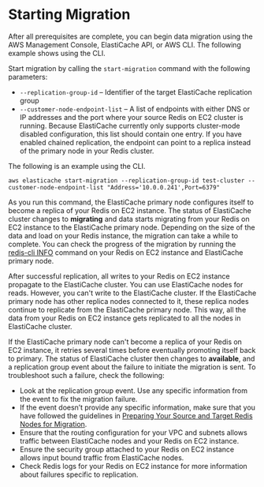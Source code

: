 # Starting Migration<a name="Migration-Initiate"></a>

After all prerequisites are complete, you can begin data migration using the AWS Management Console, ElastiCache API, or AWS CLI\. The following example shows using the CLI\.

Start migration by calling the `start-migration` command with the following parameters:
+ `--replication-group-id` – Identifier of the target ElastiCache replication group
+ `--customer-node-endpoint-list` – A list of endpoints with either DNS or IP addresses and the port where your source Redis on EC2 cluster is running\. Because ElastiCache currently only supports cluster\-mode disabled configuration, this list should contain one entry\. If you have enabled chained replication, the endpoint can point to a replica instead of the primary node in your Redis cluster\. 

The following is an example using the CLI\.

```
aws elasticache start-migration --replication-group-id test-cluster --customer-node-endpoint-list "Address='10.0.0.241',Port=6379"
```

As you run this command, the ElastiCache primary node configures itself to become a replica of your Redis on EC2 instance\. The status of ElastiCache cluster changes to **migrating** and data starts migrating from your Redis on EC2 instance to the ElastiCache primary node\. Depending on the size of the data and load on your Redis instance, the migration can take a while to complete\. You can check the progress of the migration by running the [redis\-cli INFO](https://redis.io/commands/info) command on your Redis on EC2 instance and ElastiCache primary node\.

After successful replication, all writes to your Redis on EC2 instance propagate to the ElastiCache cluster\. You can use ElastiCache nodes for reads\. However, you can't write to the ElastiCache cluster\. If the ElastiCache primary node has other replica nodes connected to it, these replica nodes continue to replicate from the ElastiCache primary node\. This way, all the data from your Redis on EC2 instance gets replicated to all the nodes in ElastiCache cluster\.

If the ElastiCache primary node can't become a replica of your Redis on EC2 instance, it retries several times before eventually promoting itself back to primary\. The status of ElastiCache cluster then changes to **available**, and a replication group event about the failure to initiate the migration is sent\. To troubleshoot such a failure, check the following:
+ Look at the replication group event\. Use any specific information from the event to fix the migration failure\.
+ If the event doesn’t provide any specific information, make sure that you have followed the guidelines in [Preparing Your Source and Target Redis Nodes for Migration](Migration-Prepare.md)\.
+ Ensure that the routing configuration for your VPC and subnets allows traffic between ElastiCache nodes and your Redis on EC2 instance\.
+ Ensure the security group attached to your Redis on EC2 instance allows input bound traffic from ElastiCache nodes\.
+ Check Redis logs for your Redis on EC2 instance for more information about failures specific to replication\.